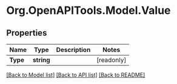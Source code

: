 # Org.OpenAPITools.Model.Value

## Properties

| Name     | Type       | Description | Notes      |
| -------- | ---------- | ----------- | ---------- |
| **Type** | **string** |             | [readonly] |

[[Back to Model list]](../README.md#documentation-for-models)
[[Back to API list]](../README.md#documentation-for-api-endpoints)
[[Back to README]](../README.md)
